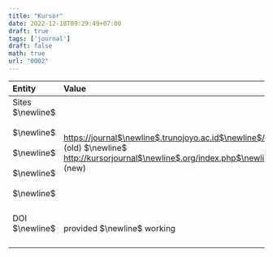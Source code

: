 ```yaml
---
title: "Kursor"
date: 2022-12-18T09:29:49+07:00
draft: true
tags: ['journal']
draft: false
math: true
url: "0002"
---
```


Entity | Value | Status
:- | :- | :-:
Sites $\newline$ &nbsp; $\newline$ &nbsp; $\newline$ &nbsp; $\newline$ &nbsp; $\newline$ &nbsp; | [https://journal$\newline$.trunojoyo.ac.id$\newline$/kursor](https://journal.trunojoyo.ac.id/kursor) (old) $\newline$ [http://kursorjournal$\newline$.org/index.php$\newline$/kursor](http://kursorjournal.org/index.php/kursor) (new) | :x: $\newline$ &nbsp; $\newline $&nbsp; $\newline$ ✔️ $\newline$ &nbsp; $\newline$ &nbsp;
DOI $\newline$ &nbsp; | provided $\newline$ working | ✔️ $\newline$ :x: